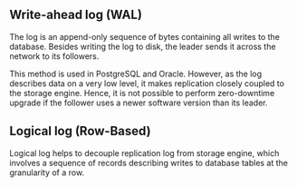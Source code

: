 ## Write-ahead log (WAL)

The log is an append-only sequence of bytes containing all writes to the database. Besides writing the log to disk, the leader sends it across the network to its followers.

This method is used in PostgreSQL and Oracle. However, as the log describes data on a very low level, it makes replication closely coupled to the storage engine. Hence, it is not possible to perform zero-downtime upgrade if the follower uses a newer software version than its leader.

## Logical log (Row-Based)

Logical log helps to decouple replication log from storage engine, which involves a sequence of records describing writes to database tables at the granularity of a row.
